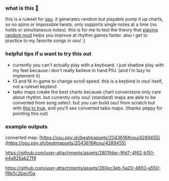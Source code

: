 ### what is this 🤔

this is a ruleset for [osu](https://github.com/ppy/osu). it generates random but playable pump it up charts, so no spins or impossible twists. only supports single notes at a time (no holds or simultaneous notes).
this is for me to test the theory that [playing random mod](https://iidx.org/intermediate/tips#justification-for-always-using-random) helps you improve at rhythm games faster. also i get to practice to my favorite songs in osu! :)

### helpful tips if u want to try this out

- currently you can't actually play with a keyboard. i just shadow play with my feet because i don't really believe in hand PIU. (and i'm lazy to implement it)
- f3 and f4 in-game to change scroll speed. this is a keybind in osu! itself, not a ruleset keybind
- taiko maps create the best charts because chart conversions only care about rhythm. but currently only osu! (standard) maps are able to be converted from song select. but you can build osu! from scratch but with [this to true](https://github.com/ppy/osu/blob/9fd6449fd8b7c8b7a9019d1d3a25cb46a5b5562c/osu.Game/Screens/Select/Carousel/CarouselBeatmap.cs#L34), and you'll see converted taiko maps. (thanks peppy for pointing this out)

### example outputs

converted map: [https://osu.ppy.sh/beatmapsets/2043616#osu/4289455](https://osu.ppy.sh/beatmapsets/2043616#osu/4289455)

https://github.com/user-attachments/assets/2801fdac-9fd7-4f62-b151-e4a925ab27f9

https://github.com/user-attachments/assets/260ec3eb-5a20-4850-a550-f9b0c2becf0a
